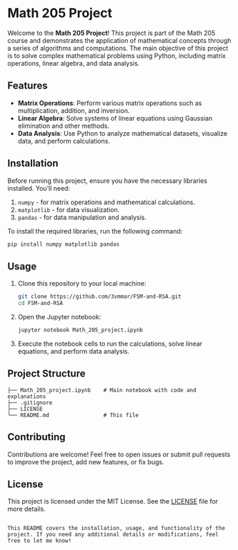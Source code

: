 # Math 205 Project

Welcome to the **Math 205 Project**! This project is part of the Math 205 course and demonstrates the application of mathematical concepts through a series of algorithms and computations. The main objective of this project is to solve complex mathematical problems using Python, including matrix operations, linear algebra, and data analysis.

## Features

- **Matrix Operations**: Perform various matrix operations such as multiplication, addition, and inversion.
- **Linear Algebra**: Solve systems of linear equations using Gaussian elimination and other methods.
- **Data Analysis**: Use Python to analyze mathematical datasets, visualize data, and perform calculations.

## Installation

Before running this project, ensure you have the necessary libraries installed. You’ll need:

1. `numpy` - for matrix operations and mathematical calculations.
2. `matplotlib` - for data visualization.
3. `pandas` - for data manipulation and analysis.

To install the required libraries, run the following command:

```bash
pip install numpy matplotlib pandas
````

## Usage

1. Clone this repository to your local machine:

   ```bash
   git clone https://github.com/3vmmar/FSM-and-RSA.git
   cd FSM-and-RSA
   ```

2. Open the Jupyter notebook:

   ```bash
   jupyter notebook Math_205_project.ipynb
   ```

3. Execute the notebook cells to run the calculations, solve linear equations, and perform data analysis.

## Project Structure

```
├── Math_205_project.ipynb    # Main notebook with code and explanations
├── .gitignore
├── LICENSE
└── README.md                 # This file
```

## Contributing

Contributions are welcome! Feel free to open issues or submit pull requests to improve the project, add new features, or fix bugs.

## License

This project is licensed under the MIT License. See the [LICENSE](LICENSE) file for more details.

```

This README covers the installation, usage, and functionality of the project. If you need any additional details or modifications, feel free to let me know!
```
